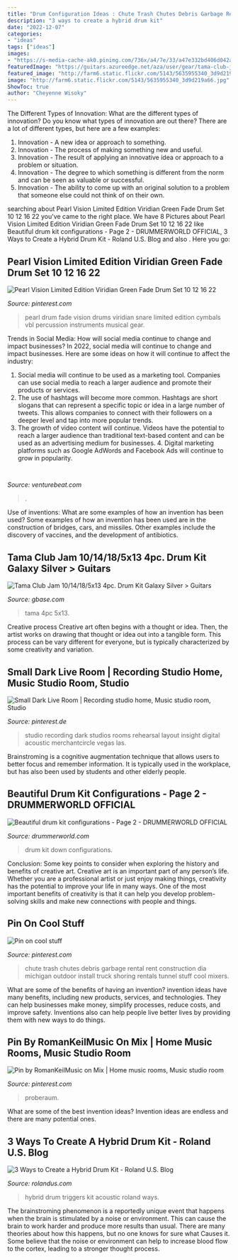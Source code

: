 ```yaml
---
title: "Drum Configuration Ideas : Chute Trash Chutes Debris Garbage Rental Rent Construction Dia Michigan Outdoor Install Truck Shoring Rentals Tunnel Stuff Cool Mixers"
description: "3 ways to create a hybrid drum kit"
date: "2022-12-07"
categories:
- "ideas"
tags: ["ideas"]
images:
- "https://s-media-cache-ak0.pinimg.com/736x/a4/7e/33/a47e332bd406d042ab0ac3b3a5fa9133.jpg"
featuredImage: "https://guitars.azureedge.net/aza/user/gear/tama-club-jam-10-14-18-5x-silver-1-cMngNj9.jpg"
featured_image: "http://farm6.static.flickr.com/5143/5635955340_3d9d219a66.jpg"
image: "http://farm6.static.flickr.com/5143/5635955340_3d9d219a66.jpg"
ShowToc: true
author: "Cheyenne Wisoky"
---
```



The Different Types of Innovation: What are the different types of innovation?
Do you know what types of innovation are out there? There are a lot of different types, but here are a few examples: 
1. Innovation - A new idea or approach to something. 
2. Innovation - The process of making something new and useful. 
3. Innovation - The result of applying an innovative idea or approach to a problem or situation. 
4. Innovation - The degree to which something is different from the norm and can be seen as valuable or successful. 
5. Innovation - The ability to come up with an original solution to a problem that someone else could not think of on their own.

	

		
searching about Pearl Vision Limited Edition Viridian Green Fade Drum Set 10 12 16 22 you've came to the right place. We have 8 Pictures about Pearl Vision Limited Edition Viridian Green Fade Drum Set 10 12 16 22 like Beautiful drum kit configurations - Page 2 - DRUMMERWORLD OFFICIAL, 3 Ways to Create a Hybrid Drum Kit - Roland U.S. Blog and also . Here you go:
		
    
## Pearl Vision Limited Edition Viridian Green Fade Drum Set 10 12 16 22

<img loading=lazy src="https://s-media-cache-ak0.pinimg.com/736x/a4/7e/33/a47e332bd406d042ab0ac3b3a5fa9133.jpg" onerror="this.onerror=null;this.src='https://tse2.mm.bing.net/th?id=OIP.RWPqHjxvRXrheRPOBrDUpAHaFj&amp;pid=15.1';" alt="Pearl Vision Limited Edition Viridian Green Fade Drum Set 10 12 16 22">

_Source: pinterest.com_

>pearl drum fade vision drums viridian snare limited edition cymbals vbl percussion instruments musical gear. 

	

Trends in Social Media: How will social media continue to change and impact businesses?
In 2022, social media will continue to change and impact businesses. Here are some ideas on how it will continue to affect the industry: 
1. Social media will continue to be used as a marketing tool. Companies can use social media to reach a larger audience and promote their products or services. 
2. The use of hashtags will become more common. Hashtags are short slogans that can represent a specific topic or idea in a large number of tweets. This allows companies to connect with their followers on a deeper level and tap into more popular trends. 
3. The growth of video content will continue. Videos have the potential to reach a larger audience than traditional text-based content and can be used as an advertising medium for businesses. 4. Digital marketing platforms such as Google AdWords and Facebook Ads will continue to grow in popularity.

    
## 

<img loading=lazy src="https://venturebeat.com/wp-content/uploads/2018/08/IMG_20180830_095804.jpg?w=800" onerror="this.onerror=null;this.src='https://tse2.mm.bing.net/th?id=OIP.8MRUSXiwCzcqWjyMXwBfUAHaFj&amp;pid=15.1';" alt="">

_Source: venturebeat.com_

>. 

	

Use of inventions: What are some examples of how an invention has been used?
Some examples of how an invention has been used are in the construction of bridges, cars, and missiles. Other examples include the discovery of vaccines, and the development of antibiotics.

    
## Tama Club Jam 10/14/18/5x13 4pc. Drum Kit Galaxy Silver &gt; Guitars

<img loading=lazy src="https://guitars.azureedge.net/aza/user/gear/tama-club-jam-10-14-18-5x-silver-1-cMngNj9.jpg" onerror="this.onerror=null;this.src='https://tse4.mm.bing.net/th?id=OIP.rCsA6V_qf9owPiyvD55vwQHaHa&amp;pid=15.1';" alt="Tama Club Jam 10/14/18/5x13 4pc. Drum Kit Galaxy Silver &gt; Guitars">

_Source: gbase.com_

>tama 4pc 5x13. 

	

Creative process
Creative art often begins with a thought or idea. Then, the artist works on drawing that thought or idea out into a tangible form. This process can be vary different for everyone, but is typically characterized by some creativity and variation.

    
## Small Dark Live Room | Recording Studio Home, Music Studio Room, Studio

<img loading=lazy src="https://i.pinimg.com/originals/19/f4/9f/19f49f29a28fd845f7c609db49a217d7.jpg" onerror="this.onerror=null;this.src='https://tse4.mm.bing.net/th?id=OIP.yVepeZeL6PwosXgM0-QYBAHaF5&amp;pid=15.1';" alt="Small Dark Live Room | Recording studio home, Music studio room, Studio">

_Source: pinterest.de_

>studio recording dark studios rooms rehearsal layout insight digital acoustic merchantcircle vegas las. 

	

Brainstroming is a cognitive augmentation technique that allows users to better focus and remember information. It is typically used in the workplace, but has also been used by students and other elderly people.

    
## Beautiful Drum Kit Configurations - Page 2 - DRUMMERWORLD OFFICIAL

<img loading=lazy src="http://farm6.static.flickr.com/5143/5635955340_3d9d219a66.jpg" onerror="this.onerror=null;this.src='https://tse2.mm.bing.net/th?id=OIP.DyG9N8xYkoYLX8kmvANVzwHaHj&amp;pid=15.1';" alt="Beautiful drum kit configurations - Page 2 - DRUMMERWORLD OFFICIAL">

_Source: drummerworld.com_

>drum kit down configurations. 

	

Conclusion: Some key points to consider when exploring the history and benefits of creative art.
Creative art is an important part of any person’s life. Whether you are a professional artist or just enjoy making things, creativity has the potential to improve your life in many ways. One of the most important benefits of creativity is that it can help you develop problem-solving skills and make new connections with people and things.

    
## Pin On Cool Stuff

<img loading=lazy src="https://i.pinimg.com/originals/2a/a5/f8/2aa5f86bdb629fe81c764fa573b3395b.jpg" onerror="this.onerror=null;this.src='https://tse2.mm.bing.net/th?id=OIP.Rg6ctiKwkU4b1mxjB1KcPQAAAA&amp;pid=15.1';" alt="Pin on cool stuff">

_Source: pinterest.com_

>chute trash chutes debris garbage rental rent construction dia michigan outdoor install truck shoring rentals tunnel stuff cool mixers. 

	

What are some of the benefits of having an invention?
invention ideas have many benefits, including new products, services, and technologies. They can help businesses make money, simplify processes, reduce costs, and improve safety. Inventions also can help people live better lives by providing them with new ways to do things.

    
## Pin By RomanKeilMusic On Mix | Home Music Rooms, Music Studio Room

<img loading=lazy src="https://i.pinimg.com/originals/4c/14/54/4c14540368d59d25e7ecbbace0aa3603.jpg" onerror="this.onerror=null;this.src='https://tse4.mm.bing.net/th?id=OIP.gkSh3OeLuna4eiDb9R1saQHaE8&amp;pid=15.1';" alt="Pin by RomanKeilMusic on Mix | Home music rooms, Music studio room">

_Source: pinterest.com_

>proberaum. 

	

What are some of the best invention ideas?
Invention ideas are endless and there are many potential ones.

    
## 3 Ways To Create A Hybrid Drum Kit - Roland U.S. Blog

<img loading=lazy src="http://www.rolandus.com/blog/wp-content/uploads/2013/10/hybrid.jpg" onerror="this.onerror=null;this.src='https://tse3.mm.bing.net/th?id=OIP.8vEhE7hmsSRhGf5m5Vk5RgHaDB&amp;pid=15.1';" alt="3 Ways to Create a Hybrid Drum Kit - Roland U.S. Blog">

_Source: rolandus.com_

>hybrid drum triggers kit acoustic roland ways. 

	

The brainstroming phenomenon is a reportedly unique event that happens when the brain is stimulated by a noise or environment. This can cause the brain to work harder and produce more results than usual. There are many theories about how this happens, but no one knows for sure what Causes it. Some believe that the noise or environment can help to increase blood flow to the cortex, leading to a stronger thought process.

